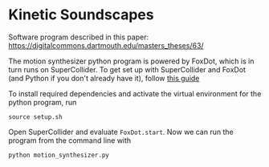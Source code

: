 # Kinetic Soundscapes

Software program described in this paper: https://digitalcommons.dartmouth.edu/masters_theses/63/

The motion synthesizer python program is powered by FoxDot, which is in turn runs on SuperCollider.
To get set up with SuperCollider and FoxDot (and Python if you don't already have it), follow [this guide](https://foxdotcode.readthedocs.io/en/latest/guides/installation.html)


To install required dependencies and activate the virtual environment for the python program, run
```
source setup.sh
```

Open SuperCollider and evaluate `FoxDot.start`. Now we can run the program from the command line with
```
python motion_synthesizer.py
```
